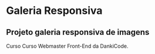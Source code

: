 # Galeria Responsiva

## Projeto galeria responsiva de imagens

Curso Curso Webmaster Front-End da DankiCode.
